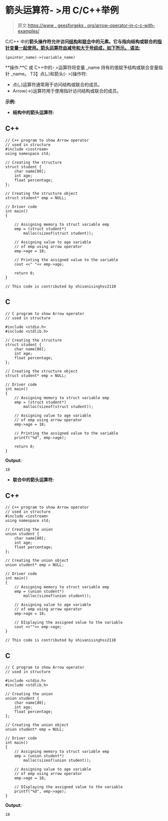 # 箭头运算符- >用 C/C++举例

> 原文:[https://www . geesforgeks . org/arrow-operator-in-c-c-with-examples/](https://www.geeksforgeeks.org/arrow-operator-in-c-c-with-examples/)

C/C++ 中的**箭头操作符允许访问[结构](https://www.geeksforgeeks.org/structures-in-cpp/)和[联合](https://www.geeksforgeeks.org/union-c/)中的元素。它与指向结构或联合的[指针变量一起使用。箭头运算符由减号和大于号组成，如下所示。
**语法:**](https://www.geeksforgeeks.org/self-referential-structures/)**

```
(pointer_name)->(variable_name)
```

**操作:**C 或 C++中的- >运算符将变量 _name 持有的值赋予结构或联合变量指针 _name。
T3】点(。)和箭头(- >)操作符:

*   点(。)运算符通常用于访问结构或联合的成员。
*   Arrow(->)运算符用于使用指针访问结构或联合的成员。

**示例:**

*   **结构中的箭头运算符:**

## C++

```
// C++ program to show Arrow operator
// used in structure
#include <iostream>
using namespace std;

// Creating the structure
struct student {
    char name[80];
    int age;
    float percentage;
};

// Creating the structure object
struct student* emp = NULL;

// Driver code
int main()
{

    // Assigning memory to struct variable emp
    emp = (struct student*)
        malloc(sizeof(struct student));

    // Assigning value to age variable
    // of emp using arrow operator
    emp->age = 18;

    // Printing the assigned value to the variable
    cout <<" "<< emp->age;

    return 0;
}

// This code is contributed by shivanisinghss2110
```

## C

```
// C program to show Arrow operator
// used in structure

#include <stdio.h>
#include <stdlib.h>

// Creating the structure
struct student {
    char name[80];
    int age;
    float percentage;
};

// Creating the structure object
struct student* emp = NULL;

// Driver code
int main()
{
    // Assigning memory to struct variable emp
    emp = (struct student*)
        malloc(sizeof(struct student));

    // Assigning value to age variable
    // of emp using arrow operator
    emp->age = 18;

    // Printing the assigned value to the variable
    printf("%d", emp->age);

    return 0;
}
```

**Output:** 

```
18
```

*   **联合中的箭头运算符:**

## C++

```
// C++ program to show Arrow operator
// used in structure
#include <iostream>
using namespace std;

// Creating the union
union student {
    char name[80];
    int age;
    float percentage;
};

// Creating the union object
union student* emp = NULL;

// Driver code
int main()
{
    // Assigning memory to struct variable emp
    emp = (union student*)
        malloc(sizeof(union student));

    // Assigning value to age variable
    // of emp using arrow operator
    emp->age = 18;

    // DIsplaying the assigned value to the variable
    cout <<""<< emp->age;
}

// This code is contributed by shivanisinghss2110
```

## C

```
// C program to show Arrow operator
// used in structure

#include <stdio.h>
#include <stdlib.h>

// Creating the union
union student {
    char name[80];
    int age;
    float percentage;
};

// Creating the union object
union student* emp = NULL;

// Driver code
int main()
{
    // Assigning memory to struct variable emp
    emp = (union student*)
        malloc(sizeof(union student));

    // Assigning value to age variable
    // of emp using arrow operator
    emp->age = 18;

    // DIsplaying the assigned value to the variable
    printf("%d", emp->age);
}
```

**Output:** 

```
18
```